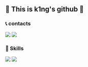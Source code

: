 
## :crown: This is k1ng's github :crown:
### :telephone_receiver: contacts 
<a href="https://k1ng-dev.tistory.com"><img src="https://img.shields.io/badge/blog-blueviolet?style=flat-square"/></a> 
<a href="mailto:juhong.ahn.dev@gmail.com"><img src="https://img.shields.io/badge/juhong.ahn.dev@gmail.com-EA4335?style=flat-square&logo=gmail&logoColor=white&link=mailto:juhong.ahn.dev@gmail.com"/></a>
  
### :muscle: Skills
<span><img src="https://img.shields.io/badge/Java-EA4335?style=flat-square"/></span>
<span><img src="https://img.shields.io/badge/Spring Boot-6DB33F?style=flat-square&logo=Spring Boot&logoColor=white"/></span>






